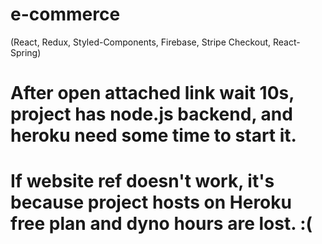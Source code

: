 # e-commerce
(React, Redux, Styled-Components, Firebase, Stripe Checkout, React-Spring)

# After open attached link wait 10s, project has node.js backend, and heroku need some time to start it.
# If website ref doesn't work, it's because project hosts on Heroku free plan and dyno hours are lost. :(
